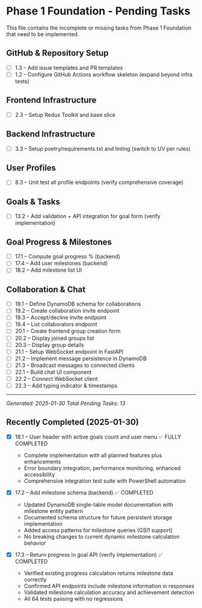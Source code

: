 # Phase 1 Foundation - Pending Tasks

This file contains the incomplete or missing tasks from Phase 1 Foundation that need to be implemented.

## GitHub & Repository Setup
- [ ] 1.3 – Add issue templates and PR templates
- [ ] 1.2 – Configure GitHub Actions workflow skeleton (expand beyond infra tests)

## Frontend Infrastructure
- [ ] 2.3 – Setup Redux Toolkit and base slice

## Backend Infrastructure
- [ ] 3.3 – Setup poetry/requirements.txt and linting (switch to UV per rules)

## User Profiles
- [ ] 8.3 – Unit test all profile endpoints (verify comprehensive coverage)

## Goals & Tasks
- [ ] 13.2 – Add validation + API integration for goal form (verify implementation)

## Goal Progress & Milestones
- [ ] 17.1 – Compute goal progress % (backend)
- [ ] 17.4 – Add user milestones (backend)
- [ ] 18.2 – Add milestone list UI

## Collaboration & Chat
- [ ] 19.1 – Define DynamoDB schema for collaborations
- [ ] 19.2 – Create collaboration invite endpoint
- [ ] 19.3 – Accept/decline invite endpoint
- [ ] 19.4 – List collaborators endpoint
- [ ] 20.1 – Create frontend group creation form
- [ ] 20.2 – Display joined groups list
- [ ] 20.3 – Display group details
- [ ] 21.1 – Setup WebSocket endpoint in FastAPI
- [ ] 21.2 – Implement message persistence in DynamoDB
- [ ] 21.3 – Broadcast messages to connected clients
- [ ] 22.1 – Build chat UI component
- [ ] 22.2 – Connect WebSocket client
- [ ] 22.3 – Add typing indicator & timestamps

---
*Generated: 2025-01-30*
*Total Pending Tasks: 13*

## Recently Completed (2025-01-30)
- [x] 18.1 – User header with active goals count and user menu ✅ FULLY COMPLETED
  - Complete implementation with all planned features plus enhancements
  - Error boundary integration, performance monitoring, enhanced accessibility
  - Comprehensive integration test suite with PowerShell automation

- [x] 17.2 – Add milestone schema (backend) ✅ COMPLETED
  - Updated DynamoDB single-table model documentation with milestone entity pattern
  - Documented schema structure for future persistent storage implementation
  - Added access patterns for milestone queries (GSI1 support)
  - No breaking changes to current dynamic milestone calculation behavior

- [x] 17.3 – Return progress in goal API (verify implementation) ✅ COMPLETED
  - Verified existing progress calculation returns milestone data correctly
  - Confirmed API endpoints include milestone information in responses
  - Validated milestone calculation accuracy and achievement detection
  - All 64 tests passing with no regressions
